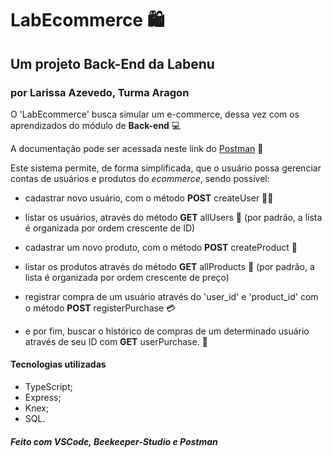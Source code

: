 # LabEcommerce 🛍️

## Um projeto Back-End da Labenu

### por Larissa Azevedo, Turma Aragon

O 'LabEcommerce' busca simular um e-commerce, dessa vez com os aprendizados do módulo de **Back-end** :computer:

A documentação pode ser acessada neste link do [Postman](https://documenter.getpostman.com/view/20783829/UzXKVyL3) :link:

Este sistema permite, de forma simplificada, que o usuário possa gerenciar contas de usuários e produtos do _ecommerce_, sendo possível:

* cadastrar novo usuário, com o método **POST** createUser 👱‍♀️

* listar os usuários, através do método **GET** allUsers :file_folder:  (por padrão, a lista é organizada por ordem crescente de ID)

* cadastrar um novo produto, com o método **POST** createProduct 📎

* listar os produtos através do método **GET** allProducts :file_folder: (por padrão, a lista é organizada por ordem crescente de preço)

* registrar compra de um usuário através do 'user_id' e 'product_id' com o método **POST** registerPurchase 💳

* e por fim, buscar o histórico de compras de um determinado usuário através de seu ID com **GET** userPurchase. 🧾

#### Tecnologias utilizadas

* TypeScript;
* Express;
* Knex;
* SQL.

##### Feito com VSCode, Beekeeper-Studio e Postman
